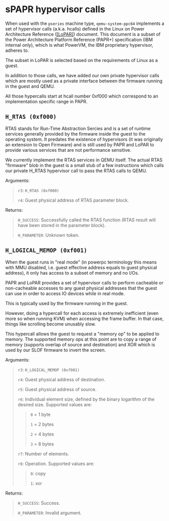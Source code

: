 # sPAPR hypervisor calls

When used with the `pseries` machine type, `qemu-system-ppc64`
implements a set of hypervisor calls (a.k.a. hcalls) defined in the
Linux on Power Architecture Reference ([\[LoPAR\]]()) document. This
document is a subset of the Power Architecture Platform Reference
(PAPR+) specification (IBM internal only), which is what PowerVM, the
IBM proprietary hypervisor, adheres to.

The subset in LoPAR is selected based on the requirements of Linux as a
guest.

In addition to those calls, we have added our own private hypervisor
calls which are mostly used as a private interface between the firmware
running in the guest and QEMU.

All those hypercalls start at hcall number 0xf000 which correspond to an
implementation specific range in PAPR.

## `H_RTAS (0xf000)`

RTAS stands for Run-Time Abstraction Sercies and is a set of runtime
services generally provided by the firmware inside the guest to the
operating system. It predates the existence of hypervisors (it was
originally an extension to Open Firmware) and is still used by PAPR and
LoPAR to provide various services that are not performance sensitive.

We currently implement the RTAS services in QEMU itself. The actual RTAS
\"firmware\" blob in the guest is a small stub of a few instructions
which calls our private H_RTAS hypervisor call to pass the RTAS calls to
QEMU.

Arguments:

> `r3`: `H_RTAS (0xf000)`
>
> `r4`: Guest physical address of RTAS parameter block.

Returns:

> `H_SUCCESS`: Successfully called the RTAS function (RTAS result will
> have been stored in the parameter block).
>
> `H_PARAMETER`: Unknown token.

## `H_LOGICAL_MEMOP (0xf001)`

When the guest runs in \"real mode\" (in powerpc terminology this means
with MMU disabled, i.e. guest effective address equals to guest physical
address), it only has access to a subset of memory and no I/Os.

PAPR and LoPAR provides a set of hypervisor calls to perform cacheable
or non-cacheable accesses to any guest physical addresses that the guest
can use in order to access IO devices while in real mode.

This is typically used by the firmware running in the guest.

However, doing a hypercall for each access is extremely inefficient
(even more so when running KVM) when accessing the frame buffer. In that
case, things like scrolling become unusably slow.

This hypercall allows the guest to request a \"memory op\" to be applied
to memory. The supported memory ops at this point are to copy a range of
memory (supports overlap of source and destination) and XOR which is
used by our SLOF firmware to invert the screen.

Arguments:

> `r3`: `H_LOGICAL_MEMOP (0xf001)`
>
> `r4`: Guest physical address of destination.
>
> `r5`: Guest physical address of source.
>
> `r6`: Individual element size, defined by the binary logarithm of the
> desired size. Supported values are:
>
> > `0` = 1 byte
> >
> > `1` = 2 bytes
> >
> > `2` = 4 bytes
> >
> > `3` = 8 bytes
>
> `r7`: Number of elements.
>
> `r8`: Operation. Supported values are:
>
> > `0`: copy
> >
> > `1`: xor

Returns:

> `H_SUCCESS`: Success.
>
> `H_PARAMETER`: Invalid argument.

